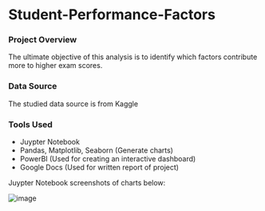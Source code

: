# Student-Performance-Factors

### Project Overview

The ultimate objective of this analysis is to identify which factors contribute more to higher exam scores.

### Data Source

The studied data source is from Kaggle

### Tools Used

- Juypter Notebook
- Pandas, Matplotlib, Seaborn (Generate charts)
- PowerBI (Used for creating an interactive dashboard)
- Google Docs (Used for written report of project)

Juypter Notebook screenshots of charts below:



![image](https://github.com/user-attachments/assets/26431f69-7ee1-4f81-b903-8920c23dc3eb)
